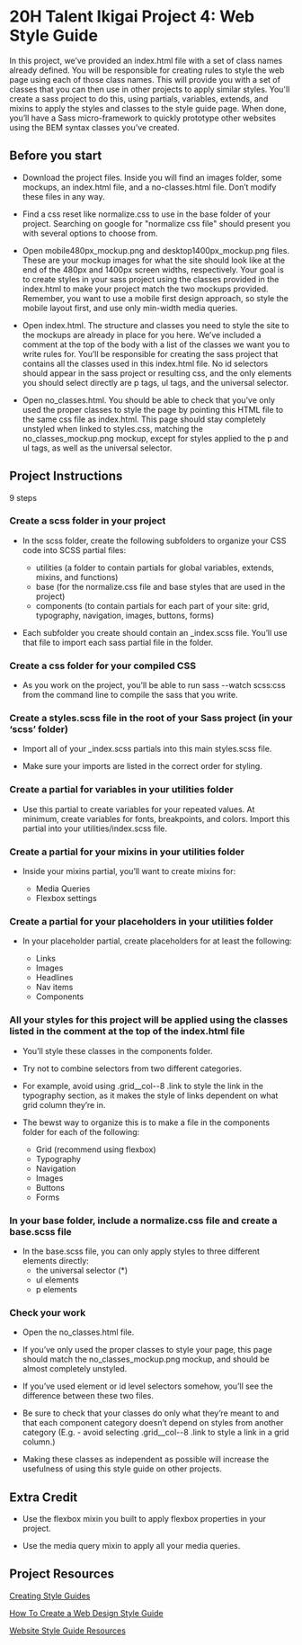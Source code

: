 # 20H Talent Ikigai Project 4: Web Style Guide

In this project, we’ve provided an index.html file with a set of class names already defined. You will be responsible for creating rules to style the web page using each of those class names. This will provide you with a set of classes that you can then use in other projects to apply similar styles. You'll create a sass project to do this, using partials, variables, extends, and mixins to apply the styles and classes to the style guide page. When done, you’ll have a Sass micro-framework to quickly prototype other websites using the BEM syntax classes you’ve created.

## Before you start

- Download the project files. Inside you will find an images folder, some mockups, an index.html file, and a no-classes.html file. Don’t modify these files in any way.

- Find a css reset like normalize.css to use in the base folder of your project. Searching on google for "normalize css file" should present you with several options to choose from.

- Open mobile480px_mockup.png and desktop1400px_mockup.png files. These are your mockup images for what the site should look like at the end of the 480px and 1400px screen widths, respectively. Your goal is to create styles in your sass project using the classes provided in the index.html to make your project match the two mockups provided. Remember, you want to use a mobile first design approach, so style the mobile layout first, and use only min-width media queries.

- Open index.html. The structure and classes you need to style the site to the mockups are already in place for you here. We’ve included a comment at the top of the body with a list of the classes we want you to write rules for. You’ll be responsible for creating the sass project that contains all the classes used in this index.html file. No id selectors should appear in the sass project or resulting css, and the only elements you should select directly are p tags, ul tags, and the universal selector.

- Open no_classes.html. You should be able to check that you’ve only used the proper classes to style the page by pointing this HTML file to the same css file as index.html. This page should stay completely unstyled when linked to styles.css, matching the no_classes_mockup.png mockup, except for styles applied to the p and ul tags, as well as the universal selector.

## Project Instructions

9 steps

### Create a scss folder in your project

- In the scss folder, create the following subfolders to organize your CSS code into SCSS partial files:
  - utilities (a folder to contain partials for global variables, extends, mixins, and functions)
  - base (for the normalize.css file and base styles that are used in the project)
  - components (to contain partials for each part of your site: grid, typography, navigation, images, buttons, forms)

- Each subfolder you create should contain an _index.scss file. You’ll use that file to import each sass partial file in the folder.

### Create a css folder for your compiled CSS

- As you work on the project, you’ll be able to run sass --watch scss:css from the command line to compile the sass that you write.

### Create a styles.scss file in the root of your Sass project (in your ‘scss’ folder)

- Import all of your _index.scss partials into this main styles.scss file.

- Make sure your imports are listed in the correct order for styling.

### Create a partial for variables in your utilities folder

- Use this partial to create variables for your repeated values. At minimum, create variables for fonts, breakpoints, and colors. Import this partial into your utilities/index.scss file.

### Create a partial for your mixins in your utilities folder

- Inside your mixins partial, you’ll want to create mixins for:

  - Media Queries
  - Flexbox settings

### Create a partial for your placeholders in your utilities folder

- In your placeholder partial, create placeholders for at least the following:

  - Links
  - Images
  - Headlines
  - Nav items
  - Components

### All your styles for this project will be applied using the classes listed in the comment at the top of the index.html file

- You’ll style these classes in the components folder.

- Try not to combine selectors from two different categories.

- For example, avoid using .grid__col--8 .link to style the link in the typography section, as it makes the style of links dependent on what grid column they’re in.

- The bewst way to organize this is to make a file in the components folder for each of the following:
  - Grid (recommend using flexbox)
  - Typography
  - Navigation
  - Images
  - Buttons
  - Forms

### In your base folder, include a normalize.css file and create a base.scss file

- In the base.scss file, you can only apply styles to three different elements directly:
  - the universal selector (*)
  - ul elements
  - p elements

### Check your work

- Open the no_classes.html file.

- If you’ve only used the proper classes to style your page, this page should match the no_classes_mockup.png mockup, and should be almost completely unstyled.

- If you’ve used element or id level selectors somehow, you’ll see the difference between these two files.

- Be sure to check that your classes do only what they’re meant to and that each component category doesn’t depend on styles from another category (E.g. - avoid selecting .grid__col--8 .link to style a link in a grid column.)

- Making these classes as independent as possible will increase the usefulness of using this style guide on other projects.

## Extra Credit

- Use the flexbox mixin you built to apply flexbox properties in your project.

- Use the media query mixin to apply all your media queries.

## Project Resources

[Creating Style Guides](https://alistapart.com/article/creating-style-guides)

[How To Create a Web Design Style Guide](https://designmodo.com/create-style-guides/)

[Website Style Guide Resources](http://styleguides.io/)
